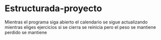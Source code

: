 # Estructurada-proyecto
Mientras el programa siga abierto el calendario se sigue actualizando mientras eliges ejercicios 
si se cierra se reinicia pero el peso se mantiene perdido se mantiene
